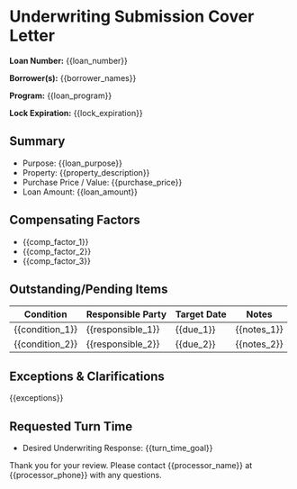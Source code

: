 <!-- Powered by BMAD™ Core -->

# Underwriting Submission Cover Letter

**Loan Number:** {{loan_number}}

**Borrower(s):** {{borrower_names}}

**Program:** {{loan_program}}

**Lock Expiration:** {{lock_expiration}}

## Summary

- Purpose: {{loan_purpose}}
- Property: {{property_description}}
- Purchase Price / Value: {{purchase_price}}
- Loan Amount: {{loan_amount}}

## Compensating Factors

- {{comp_factor_1}}
- {{comp_factor_2}}
- {{comp_factor_3}}

## Outstanding/Pending Items

| Condition       | Responsible Party | Target Date | Notes       |
| --------------- | ----------------- | ----------- | ----------- |
| {{condition_1}} | {{responsible_1}} | {{due_1}}   | {{notes_1}} |
| {{condition_2}} | {{responsible_2}} | {{due_2}}   | {{notes_2}} |

## Exceptions & Clarifications

{{exceptions}}

## Requested Turn Time

- Desired Underwriting Response: {{turn_time_goal}}

Thank you for your review. Please contact {{processor_name}} at {{processor_phone}} with any questions.
